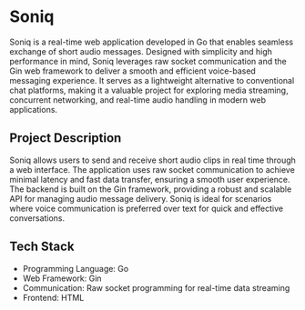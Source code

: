 # Soniq

Soniq is a real-time web application developed in Go that enables seamless exchange of short audio messages. Designed with simplicity and high performance in mind, Soniq leverages raw socket communication and the Gin web framework to deliver a smooth and efficient voice-based messaging experience. It serves as a lightweight alternative to conventional chat platforms, making it a valuable project for exploring media streaming, concurrent networking, and real-time audio handling in modern web applications.

## Project Description

Soniq allows users to send and receive short audio clips in real time through a web interface. The application uses raw socket communication to achieve minimal latency and fast data transfer, ensuring a smooth user experience. The backend is built on the Gin framework, providing a robust and scalable API for managing audio message delivery. Soniq is ideal for scenarios where voice communication is preferred over text for quick and effective conversations.

## Tech Stack

- Programming Language: Go  
- Web Framework: Gin  
- Communication: Raw socket programming for real-time data streaming  
- Frontend: HTML  
